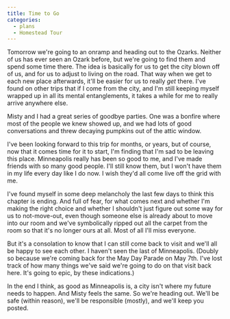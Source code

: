 ```yaml
---
title: Time to Go
categories:
  - plans
  - Homestead Tour
---
```


Tomorrow we're going to an onramp and heading out to the Ozarks. Neither of us has ever seen an Ozark before, but we're going to find them and spend some time there. The idea is basically for us to get the city blown off of us, and for us to adjust to living on the road. That way when we get to each new place afterwards, it'll be easier for us to really *get* there. I've found on other trips that if I come from the city, and I'm still keeping myself wrapped up in all its mental entanglements, it takes a while for me to really arrive anywhere else.

Misty and I had a great series of goodbye parties. One was a bonfire where most of the people we knew showed up, and we had lots of good conversations and threw decaying pumpkins out of the attic window.

I've been looking forward to this trip for months, or years, but of course, now that it comes time for it to start, I'm finding that I'm sad to be leaving this place. Minneapolis really has been so good to me, and I've made friends with so many good people. I'll still know them, but I won't have them in my life every day like I do now. I wish they'd all come live off the grid with me. 

I've found myself in some deep melancholy the last few days to think this chapter is ending. And full of fear, for what comes next and whether I'm making the right choice and whether I shouldn't just figure out some way for us to not-move-out, even though someone else is already about to move into our room and we've symbolically ripped out all the carpet from the room so that it's no longer ours at all. Most of all I'll miss everyone.

But it's a consolation to know that I can still come back to visit and we'll all be happy to see each other. I haven't seen the last of Minneapolis. (Doubly so because we're coming back for the May Day Parade on May 7th. I've lost track of how many things we've said we're going to do on that visit back here. It's going to epic, by these indications.)

In the end I think, as good as Minneapolis is, a city isn't where my future needs to happen. And Misty feels the same. So we're heading out. We'll be safe (within reason), we'll be responsible (mostly), and we'll keep you posted.
